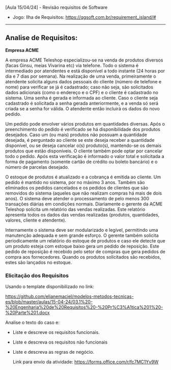 [Aula 15/04/24] - Revisão requisitos de Software

- Jogo: Ilha de Requisitos: https://qgsoft.com.br/requirement_island/#


_______________________________________________________________________________________________________________________________________________________________________________________
## Analise de Requisitos:

**Empresa ACME**

A empresa ACME Teleshop especializou-se na venda de produtos diversos (facas Ginsu, meias Vivarina etc) via telefone. Todo o sistema é intermediado por atendentes e está disponível a todo instante (24 horas por dia e 7 dias por semana). Na realização de uma venda, primeiramente o atendente solicita alguns dados pessoais do cliente (número de telefone e nome) para verificar se já é cadastrado; caso não seja, são solicitados dados adicionais (como o endereço e o CPF) e o cliente é cadastrado no sistema. Uma senha é gerada e informada ao cliente. Caso o cliente seja cadastrado é solicitada a senha gerada anteriormente, e a venda só será criada se a senha for válida. O atendente então incluirá os dados do novo pedido.

Um pedido pode envolver vários produtos em quantidades diversas. Após o preenchimento do pedido é verificado se há disponibilidade dos produtos desejados. Caso um (ou mais) produtos não possuam a quantidade desejada, é perguntado ao cliente se este deseja receber a quantidade disponível, ou se deseja cancelar o(s) produto(s), mantendo-se os demais produtos que estão disponíveis. O cliente também pode optar por cancelar todo o pedido. Após esta verificação é informado o valor total e solicitada a forma de pagamento (somente cartão de crédito ou boleto bancário) e o número de parcelas desejado.

O estoque de produtos é atualizado e a cobrança é emitida ao cliente. Um pedido é mantido no sistema, por no máximo 3 anos. Também são eliminados os pedidos cancelados e os pedidos de clientes que são removidos do sistema (aqueles que não realizam compras há mais de dois anos). O sistema deve atender o processamento de pelo menos 300 transações diárias em condições normais. Diariamente o gerente da ACME Teleshop solicita um relatório das vendas realizadas. Este relatório apresenta todos os dados das vendas realizadas (produtos, quantidades, valores, cliente e atendente).

Internamente o sistema deve ser modularizado e legível, permitindo uma manutenção adequada e sem grande esforço. O gerente também solicita periodicamente um relatório do estoque de produtos e caso ele detecte que um produto esteja com estoque baixo gera um pedido de reposição. Este pedido de reposição é recebido pelo setor de compras que gera pedidos de compra aos fornecedores. Quando os produtos solicitados são recebidos, estes são lançados no estoque.

### Elicitação dos Requisitos

Usando o template disponibilizado no link:

https://github.com/elianemaciel/modelos-metodos-tecnicas-es/blob/master/aulas/15-04-24/03.1%20-%20Engenharia%20de%20Requisitos%20-%20Pr%C3%A1tica%201%20-%20Parte%201.docx

Analise o texto do caso e:


- Liste e descreve os requisitos funcionais.
- Liste e descreva os requisitos não funcionais
- Liste e descreva as regras de negócio.

  Link para envio da atividade: https://forms.office.com/r/fc7MC1Yv9W
